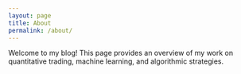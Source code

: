 ```yaml
---
layout: page
title: About
permalink: /about/
---
```


Welcome to my blog! This page provides an overview of my work on quantitative trading, machine learning, and algorithmic strategies.

